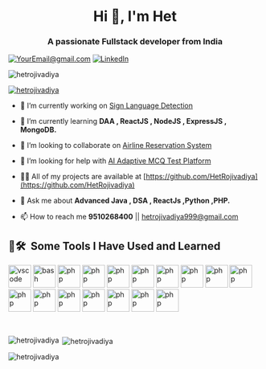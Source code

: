 <h1 align="center">Hi 👋, I'm Het</h1>
<h3 align="center">A passionate Fullstack developer from India</h3>

<a href="mailto:hetrojivadiya999@gmail.com">![YourEmail@gmail.com](https://img.shields.io/badge/Gmail-D14836?style=for-the-badge&logo=gmail&logoColor=white)</a>
[![LinkedIn](https://img.shields.io/badge/LinkedIn-0077B5?style=for-the-badge&logo=linkedin&logoColor=white)](https://www.linkedin.com/in/het-rojivadiya-181ab0226)</a>

<p align="left"> <img src="https://komarev.com/ghpvc/?username=hetrojivadiya&label=Profile%20views&color=0e75b6&style=flat" alt="hetrojivadiya" /> </p>

<p align="left"> <a href="https://twitter.com/hetrojivadiya" target="blank"><img src="https://img.shields.io/twitter/follow/hetrojivadiya?logo=twitter&style=for-the-badge" alt="hetrojivadiya" /></a> </p>

- 🔭 I’m currently working on [Sign Language Detection](https://github.com/HetRojivadiya/SignLanguage-Detection-And-Voice-To-Sign-Prediction)

- 🌱 I’m currently learning **DAA , ReactJS , NodeJS , ExpressJS , MongoDB.**

- 👯 I’m looking to collaborate on [Airline Reservation System](https://github.com/HetRojivadiya/Airline-Reservation-System)

- 🤝 I’m looking for help with [AI Adaptive MCQ Test Platform](https://github.com/HetRojivadiya/AI_-Adaptive_MCQ-_FullyMonitoring_ExamPlatform)

- 👨‍💻 All of my projects are available at [https://github.com/HetRojivadiya](https://github.com/HetRojivadiya)

- 💬 Ask me about **Advanced Java , DSA , ReactJs ,Python ,PHP.**

- 📫 How to reach me **9510268400** || hetrojivadiya999@gmail.com


<h2> 🚀🛠 &nbsp;Some Tools I Have Used and Learned</h2>
<p align="left">
<img src="https://cdn.jsdelivr.net/gh/devicons/devicon/icons/vscode/vscode-original.svg" alt="vscode" width="45" height="45"/>
<img src="https://cdn.jsdelivr.net/gh/devicons/devicon/icons/bash/bash-original.svg" alt="bash" width="45" height="45"/>
<img src="https://cdn.jsdelivr.net/gh/devicons/devicon/icons/php/php-original.svg" alt="php" width="45" height="45"/>
<img src="https://cdn.jsdelivr.net/gh/devicons/devicon/icons/javascript/javascript-original.svg" alt="php" width="45" height="45"/>
<img src="https://cdn.jsdelivr.net/gh/devicons/devicon/icons/html5/html5-original.svg" alt="php" width="45" height="45"/>
<img src="https://cdn.jsdelivr.net/gh/devicons/devicon/icons/mysql/mysql-original-wordmark.svg" alt="php" width="45" height="45"/>
<img src="https://cdn.jsdelivr.net/gh/devicons/devicon/icons/css3/css3-original.svg" alt="php" width="45" height="45"/>
<img src="https://cdn.jsdelivr.net/gh/devicons/devicon/icons/linux/linux-original.svg" alt="php" width="45" height="45"/>
<img src="https://cdn.jsdelivr.net/gh/devicons/devicon/icons/firebase/firebase-plain-wordmark.svg" alt="php" width="45" height="45"/>
<img src="https://cdn.jsdelivr.net/gh/devicons/devicon/icons/kotlin/kotlin-original.svg" alt="php" width="45" height="45"/>
<img src="https://cdn.jsdelivr.net/gh/devicons/devicon/icons/react/react-original.svg" alt="php" width="45" height="45"/>
<img src="https://cdn.jsdelivr.net/gh/devicons/devicon/icons/dot-net/dot-net-plain.svg" alt="php" width="45" height="45"/>
<img src="https://cdn.jsdelivr.net/gh/devicons/devicon/icons/figma/figma-original.svg" alt="php" width="45" height="45"/>
<img src="https://cdn.jsdelivr.net/gh/devicons/devicon/icons/bootstrap/bootstrap-original-wordmark.svg" alt="php" width="45" height="45"/>
<img src="https://cdn.jsdelivr.net/gh/devicons/devicon/icons/photoshop/photoshop-plain.svg" alt="php" width="45" height="45"/>
<img src="https://cdn.jsdelivr.net/gh/devicons/devicon/icons/java/java-plain.svg" alt="php" width="45" height="45"/>
<img src="https://cdn.jsdelivr.net/gh/devicons/devicon/icons/c/c-plain.svg" alt="php" width="45" height="45"/>
</p>
<br>
<div>
<p><img align="left" src="https://github-readme-stats.vercel.app/api/top-langs?username=hetrojivadiya&show_icons=true&locale=en&layout=compact" alt="hetrojivadiya" /></p>

<p>&nbsp;<img align="center" src="https://github-readme-stats.vercel.app/api?username=hetrojivadiya&show_icons=true&locale=en" alt="hetrojivadiya" /></p>

<p><img align="center" src="https://github-readme-streak-stats.herokuapp.com/?user=hetrojivadiya&" alt="hetrojivadiya" /></p>
</div>
